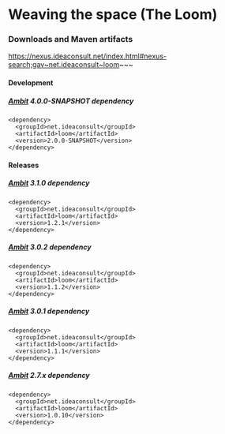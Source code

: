 # Weaving the space (The Loom)

### Downloads and Maven artifacts

 https://nexus.ideaconsult.net/index.html#nexus-search;gav~net.ideaconsult~loom~~~
 
#### Development 
##### [Ambit](http://ambit.sf.net) 4.0.0-SNAPSHOT dependency
````
<dependency>
  <groupId>net.ideaconsult</groupId>
  <artifactId>loom</artifactId>
  <version>2.0.0-SNAPSHOT</version>
</dependency>
````

#### Releases

##### [Ambit](http://ambit.sf.net) 3.1.0 dependency
````
<dependency>
  <groupId>net.ideaconsult</groupId>
  <artifactId>loom</artifactId>
  <version>1.2.1</version>
</dependency>
````

##### [Ambit](http://ambit.sf.net) 3.0.2 dependency
````
<dependency>
  <groupId>net.ideaconsult</groupId>
  <artifactId>loom</artifactId>
  <version>1.1.2</version>
</dependency>
````

##### [Ambit](http://ambit.sf.net) 3.0.1 dependency
````
<dependency>
  <groupId>net.ideaconsult</groupId>
  <artifactId>loom</artifactId>
  <version>1.1.1</version>
</dependency>
````

##### [Ambit](http://ambit.sf.net) 2.7.x dependency
````
<dependency>
  <groupId>net.ideaconsult</groupId>
  <artifactId>loom</artifactId>
  <version>1.0.10</version>
</dependency>
````

